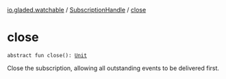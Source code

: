 [io.gladed.watchable](../index.md) / [SubscriptionHandle](index.md) / [close](./close.md)

# close

`abstract fun close(): `[`Unit`](https://kotlinlang.org/api/latest/jvm/stdlib/kotlin/-unit/index.html)

Close the subscription, allowing all outstanding events to be delivered first.

